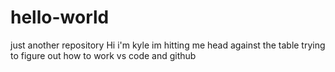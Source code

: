 # hello-world
just another repository
Hi i'm kyle
im hitting me head against the table trying to figure out how to work vs code and github
